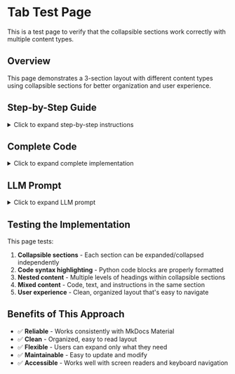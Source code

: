 # Tab Test Page

This is a test page to verify that the collapsible sections work correctly with multiple content types.

## Overview

This page demonstrates a 3-section layout with different content types using collapsible sections for better organization and user experience.

## Step-by-Step Guide

<details>
<summary>Click to expand step-by-step instructions</summary>

### Getting Started

Follow these steps to set up your environment:

#### Step 1: Install Dependencies

First, you need to install the required packages:

```bash
pip install pandas numpy matplotlib
```

#### Step 2: Import Libraries

```python
import pandas as pd
import numpy as np
import matplotlib.pyplot as plt
```

#### Step 3: Create Sample Data

```python
# Create sample data
data = {
    'name': ['Alice', 'Bob', 'Charlie'],
    'age': [25, 30, 35],
    'city': ['New York', 'London', 'Tokyo']
}

df = pd.DataFrame(data)
print(df)
```

#### Step 4: Create Visualization

```python
# Create a simple plot
plt.figure(figsize=(10, 6))
df.plot(x='name', y='age', kind='bar')
plt.title('Age by Name')
plt.show()
```

</details>

## Complete Code

<details>
<summary>Click to expand complete implementation</summary>

Here's the complete code that you can copy and run:

```python
import pandas as pd
import numpy as np
import matplotlib.pyplot as plt

# Create sample data
data = {
    'name': ['Alice', 'Bob', 'Charlie'],
    'age': [25, 30, 35],
    'city': ['New York', 'London', 'Tokyo']
}

df = pd.DataFrame(data)
print(df)

# Create a simple plot
plt.figure(figsize=(10, 6))
df.plot(x='name', y='age', kind='bar')
plt.title('Age by Name')
plt.show()

# Save the plot
plt.savefig('age_chart.png', dpi=300, bbox_inches='tight')
print("Chart saved as age_chart.png")
```

### Expected Output

When you run this code, you should see:

1. A DataFrame printed to the console
2. A bar chart displayed
3. A confirmation message that the chart was saved

</details>

## LLM Prompt

<details>
<summary>Click to expand LLM prompt</summary>

Here's a prompt you can use with an LLM to generate similar code:

```
Create a Python script that:
1. Imports pandas, numpy, and matplotlib
2. Creates a sample dataset with names, ages, and cities
3. Displays the data in a DataFrame
4. Creates a bar chart showing age by name
5. Saves the plot as an image

Make the code well-commented and include error handling.
```

### Additional Context

You can also add context like:

```
The dataset should have at least 3 people with different ages and cities.
The bar chart should be professional-looking with proper labels.
Include error handling for file operations.
The script should be runnable without additional setup.
```

</details>

## Testing the Implementation

This page tests:

1. **Collapsible sections** - Each section can be expanded/collapsed independently
2. **Code syntax highlighting** - Python code blocks are properly formatted
3. **Nested content** - Multiple levels of headings within collapsible sections
4. **Mixed content** - Code, text, and instructions in the same section
5. **User experience** - Clean, organized layout that's easy to navigate

## Benefits of This Approach

- ✅ **Reliable** - Works consistently with MkDocs Material
- ✅ **Clean** - Organized, easy to read layout
- ✅ **Flexible** - Users can expand only what they need
- ✅ **Maintainable** - Easy to update and modify
- ✅ **Accessible** - Works well with screen readers and keyboard navigation